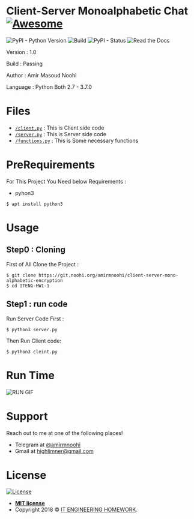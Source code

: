 # **Client-Server Monoalphabetic Chat** [![Awesome](https://cdn.rawgit.com/sindresorhus/awesome/d7305f38d29fed78fa85652e3a63e154dd8e8829/media/badge.svg)](https://gitlab.com/limner/network-project-3962)

![PyPI - Python Version](https://img.shields.io/pypi/pyversions/Django.svg)
![Build](https://img.shields.io/bitbucket/pipelines/atlassian/adf-builder-javascript/task/SECO-2168.svg)
![PyPI - Status](https://img.shields.io/pypi/status/Django.svg)
![Read the Docs](https://img.shields.io/readthedocs/pip.svg)


Version : 1.0

Build : Passing

Author : Amir Masoud Noohi

Language : Python Both 2.7 - 3.7.0

# **Files**

- <a href="https://git.highhost.org/limner/ITENG-HW1-1/blob/master/client.py" target="_blank">`/client.py`</a> : This is Client side code
- <a href="https://git.highhost.org/limner/ITENG-HW1-1/blob/master/server.py" target="_blank">`/server.py`</a> : This is Server side code
- <a href="https://git.highhost.org/limner/ITENG-HW1-1/blob/master/functions.py" target="_blank">`/functions.py`</a> : This is Some necessary functions




# **PreRequirements**

For This Project You Need below Requirements :
- pyhon3

```shell
$ apt install python3
```

# **Usage**
## Step0 : Cloning

First of All Clone the Project : 

```shell
$ git clone https://git.noohi.org/amirmnoohi/client-server-mono-alphabetic-encryption
$ cd ITENG-HW1-1
```

## Step1 : run code

Run Server Code First : 

```shell
$ python3 server.py
```

Then Run Client code:

```shell
$ python3 cleint.py
```

# **Run Time**
![RUN GIF](https://highhost.org/gif-video/it-eng-hw1-1.gif)


# **Support**

Reach out to me at one of the following places!

- Telegram at <a href="https://t.me/amirmnoohi" target="_blank">@amirmnoohi</a>
- Gmail at <a href="mailto:highlimner@gmail.com" target="_blank">highlimner@gmail.com</a>

# **License**

[![License](https://img.shields.io/:license-mit-blue.svg?style=flat-square)](http://badges.mit-license.org)

- **[MIT license](http://opensource.org/licenses/mit-license.php)**
- Copyright 2018 © <a href="https://git.highhost.org/limner/ITENG-HW1-1" target="_blank">IT ENGINEERING HOMEWORK</a>.
